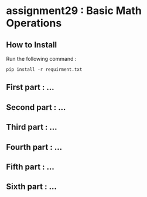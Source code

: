 # assignment29 : Basic Math Operations

## How to Install
Run the following command :
```
pip install -r requirment.txt
```

## First part : ...

## Second part : ...

## Third part : ...

## Fourth part : ...

## Fifth part : ...

## Sixth part : ...